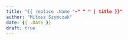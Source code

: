 ```yaml
---
title: "{{ replace .Name "-" " " | title }}"
author: "Miłosz Szymczak"
date: {{ .Date }}
draft: true
---
```



